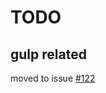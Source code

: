 # TODO

## gulp related

moved to issue [#122](https://github.com/Beit-Hatfutsot/dbs-front/issues/122)
